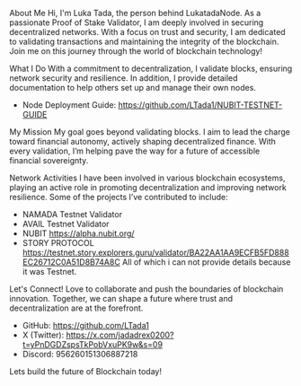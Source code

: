 About Me
Hi, I'm Luka Tada, the person behind LukatadaNode. As a passionate Proof of Stake Validator, I am deeply involved in securing decentralized networks. With a focus on trust and security, I am dedicated to validating transactions and maintaining the integrity of the blockchain. Join me on this journey through the world of blockchain technology!

What I Do
With a commitment to decentralization, I validate blocks, ensuring network security and resilience. In addition, I provide detailed documentation to help others set up and manage their own nodes.
- Node Deployment Guide: https://github.com/LTada1/NUBIT-TESTNET-GUIDE

My Mission
My goal goes beyond validating blocks. I aim to lead the charge toward financial autonomy, actively shaping decentralized finance. With every validation, I’m helping pave the way for a future of accessible financial sovereignty.

Network Activities
I have been involved in various blockchain ecosystems, playing an active role in promoting decentralization and improving network resilience. Some of the projects I’ve contributed to include:

- NAMADA Testnet Validator
- AVAIL Testnet Validator
- NUBIT https://alpha.nubit.org/
- STORY PROTOCOL https://testnet.story.explorers.guru/validator/BA22AA1AA9ECFB5FD888EC26712C0A51D8B74A8C
All of which i can not provide details because it was Testnet.

Let's Connect!
Love to  collaborate and push the boundaries of blockchain innovation. Together, we can shape a future where trust and decentralization are at the forefront.

- GitHub: https://github.com/LTada1
- X (Twitter): https://x.com/jadadrex0200?t=yPnDGDZspsTkPobVxuPK9w&s=09
- Discord:  956260151306887218

Lets build the future of Blockchain today!
